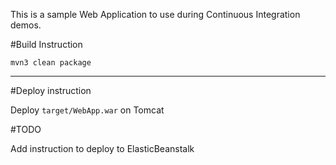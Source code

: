 This is a sample Web Application to use during Continuous Integration demos.

#Build Instruction





```
mvn3 clean package
```

---

#Deploy instruction



Deploy ```target/WebApp.war``` on Tomcat
 
#TODO
 
Add instruction to deploy to ElasticBeanstalk
